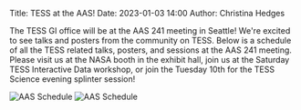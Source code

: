 Title: TESS at the AAS!
Date: 2023-01-03 14:00
Author: Christina Hedges

The TESS GI office will be at the AAS 241 meeting in Seattle!  We're excited to see talks and posters from the community on TESS. Below is a schedule of all the TESS related talks, posters, and sessions at the AAS 241 meeting. Please visit us at the NASA booth in the exhibit hall, join us at the Saturday TESS Interactive Data workshop, or join the Tuesday 10th for the TESS Science evening splinter session! 

![AAS Schedule](images/TESS@241_TP_V2.png)
![AAS Schedule](images/TESS@241_TP_V2_P2.png)
